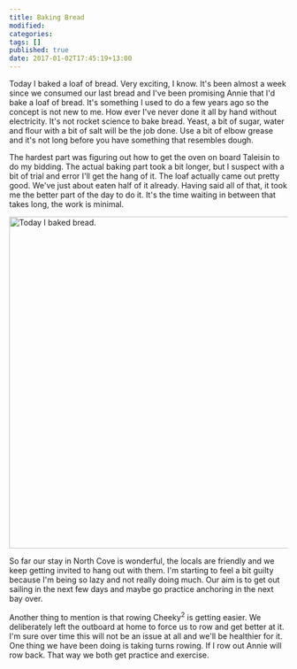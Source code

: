 ```yaml
---
title: Baking Bread
modified:
categories: 
tags: []
published: true
date: 2017-01-02T17:45:19+13:00
---
```


Today I baked  a loaf of bread. Very  exciting, I know. It's been  almost a week
since we consumed our  last bread and I've been promising Annie  that I'd bake a
loaf of bread. It's something I used to do a few years ago so the concept is not
new to me. How ever I've never done it all by hand without electricity. It's not
rocket science to bake bread. Yeast, a bit  of sugar, water and flour with a bit
of salt will be the job done. Use a bit of elbow grease and it's not long before
you have something that resembles dough.

<!--more-->

The hardest part was figuring out how to get the oven on board Taleisin to do my
bidding. The actual baking  part took a bit longer, but I suspect  with a bit of
trial and error I'll get the hang of it. The loaf actually came out pretty good.
We've just about eaten  half of it already. Having said all of  that, it took me
the better part of the day to do it. It's the time waiting in between that takes
long, the work is minimal.

<a data-flickr-embed="true"  href="https://www.flickr.com/photos/sdki/31999785536/" title="Today I baked bread."><img src="https://c1.staticflickr.com/1/517/31999785536_b19dc69926_c.jpg" width="800" height="600" alt="Today I baked bread."></a><script async src="//embedr.flickr.com/assets/client-code.js" charset="utf-8"></script>

So far our stay in North Cove is  wonderful, the locals are friendly and we keep
getting invited to hang out with them. I'm starting to feel a bit guilty because
I'm being so  lazy and not really doing  much. Our aim is to get  out sailing in
the next few days and maybe go practice anchoring in the next bay over.

Another thing to mention is that rowing Cheeky<sup>2</sup> is getting easier. We
deliberately left the outboard at home to force us to row and get better at it.
I'm sure over time this will not be an issue at all and we'll be healthier for
it. One thing we have been doing is taking turns rowing. If I row out Annie will
row back. That way we both get practice and exercise.
